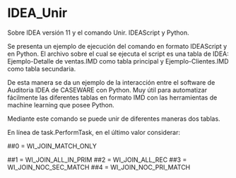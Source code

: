 # IDEA_Unir
Sobre IDEA versión 11 y el comando Unir. IDEAScript y Python.

Se presenta un ejemplo de ejecución del comando en formato IDEAScript y en Python. El archivo sobre el cual se ejecuta el script es una tabla de IDEA: Ejemplo-Detalle de ventas.IMD como tabla principal y Ejemplo-Clientes.IMD como tabla secundaria.

De esta manera se da un ejemplo de la interacción entre el software de Auditoria IDEA de CASEWARE con Python. Muy útil para automatizar fácilmente las diferentes tablas en formato IMD con las herramientas de machine learning que posee Python.

Mediante este comando se puede unir de diferentes maneras dos tablas.

En línea de task.PerformTask, en el último valor considerar:

##0 = WI_JOIN_MATCH_ONLY

##1 = WI_JOIN_ALL_IN_PRIM
##2 = WI_JOIN_ALL_REC
##3 = WI_JOIN_NOC_SEC_MATCH
##4 = WI_JOIN_NOC_PRI_MATCH

